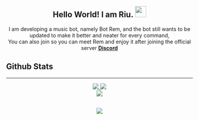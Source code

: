 <h2 align="center">
  Hello World! I am <strong>Riu</strong>. <img src="https://raw.githubusercontent.com/MartinHeinz/MartinHeinz/master/wave.gif" width="30px">
</h2>
<p align="center">
  I am developing a music bot, namely Bot Rem, and the bot still wants to be updated to make it better and neater for every command, </br> You can also join so you can meet Rem and enjoy it after joining the official server <strong> <a href="https://discord.gg/VA9BMv8Fzd">Discord</a></strong>
</br>

## Github Stats  

<hr/>
<p align="center">
    <a href="[https://github.com/Adinfauzan]">
        <img src="https://github-readme-streak-stats.herokuapp.com?user=adinfauzan&hide_border=true&background=0D1117&currStreakLabel=FFFFFF&sideLabels=FFFFFF&currStreakNum=FFFFFF&dates=FFFFFF&sideNums=FFFFFF&fire=f04848&ring=f04848&stroke=FFFFFFFF)](https://git.io/streak-stats" />
  </a> 
  <a href="[https://github.com/Adinfauzan]">
        <img src="https://github-readme-stats.vercel.app/api?username=Adinfauzan&show_icons=true&theme=gruvbox" />
  </a> 
<br>
<a href="https://github.com/Adinfauzan">
        <img src="https://github-readme-stats.vercel.app/api/top-langs/?username=Adinfauzan&theme=gruvbox&langs_count=8&layout=compact" />
  </a>
</p>


<div align="center">
  
<br/>  
<img src="https://komarev.com/ghpvc/?username=Adinfauzan&&style=flat-square" align="center" />
</div> 
<br/> 
